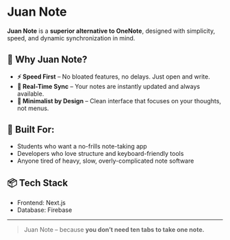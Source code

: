 # Juan Note

**Juan Note** is a **superior alternative to OneNote**, designed with simplicity, speed, and dynamic synchronization in mind.

## 🚀 Why Juan Note?

- **⚡ Speed First** – No bloated features, no delays. Just open and write.
- **🔄 Real-Time Sync** – Your notes are instantly updated and always available.
- **🧠 Minimalist by Design** – Clean interface that focuses on your thoughts, not menus.

## 🔧 Built For:

- Students who want a no-frills note-taking app
- Developers who love structure and keyboard-friendly tools
- Anyone tired of heavy, slow, overly-complicated note software

## 📦 Tech Stack

- Frontend: Next.js
- Database: Firebase

---

> Juan Note – because **you don’t need ten tabs to take one note.**
